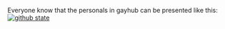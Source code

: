 Everyone know that the personals in gayhub can be presented like this:
[![github state](https://github-readme-stats.vercel.app/api?username=Ziqi-Yang)]()
